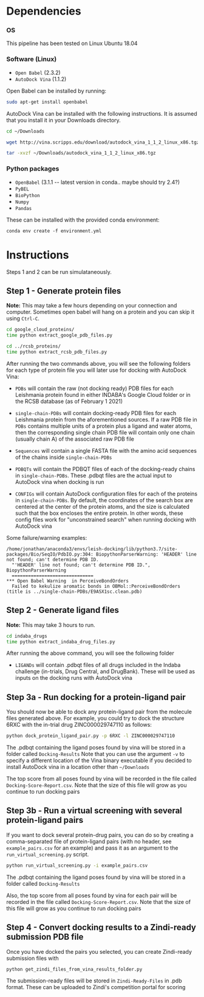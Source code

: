 # Dependencies

### OS
This pipeline has been tested on Linux Ubuntu 18.04

### Software (Linux)
* `Open Babel` (2.3.2)
* `AutoDock Vina` (1.1.2)

Open Babel can be installed by running:

```bash
sudo apt-get install openbabel
```

AutoDock Vina can be installed with the following instructions. It is assumed that you install it in your Downloads directory.

```bash
cd ~/Downloads

wget http://vina.scripps.edu/download/autodock_vina_1_1_2_linux_x86.tgz -O ~/Downloads/autodock_vina_1_1_2_linux_x86.tgz

tar -xvzf ~/Downloads/autodock_vina_1_1_2_linux_x86.tgz
```

### Python packages
* `OpenBabel` (3.1.1 -- latest version in conda.. maybe should try 2.4?)
* `PyBEL` 
* `BioPython`
* `Numpy`
* `Pandas`

These can be installed with the provided conda environment:

```
conda env create -f environment.yml
```

# Instructions

Steps 1 and 2 can be run simulataneously.

## Step 1 - Generate protein files

**Note:** This may take a few hours depending on your connection and computer. Sometimes open babel will hang on a protein and you can skip it using `Ctrl-C`.

```bash
cd google_cloud_proteins/
time python extract_google_pdb_files.py

cd ../rcsb_proteins/
time python extract_rcsb_pdb_files.py
```

After running the two commands above, you will see the following folders for each type of protein file you will later use for docking with AutoDock Vina:

* `PDBs` will contain the raw (not docking ready) PDB files for each Leishmania protein found in either INDABA's Google Cloud folder or in the RCSB database (as of February 1 2021) 
  
* `single-chain-PDBs` will contain docking-ready PDB files for each Leishmania protein from the aforementioned sources. If a raw PDB file in `PDBs` contains multiple units of a protein plus a ligand and water atoms, then the corresponding single chain PDB file will contain only one chain (usually chain A) of the associated raw PDB file

* `Sequences` will contain a single FASTA file with the amino acid sequences of the chains inside `single-chain-PDBs`

* `PDBQTs` will contain the PDBQT files of each of the docking-ready chains in `single-chain-PDBs`. These .pdbqt files are the actual input to AutoDock vina when docking is run

* `CONFIGs` will contain AutoDock configuration files for each of the proteins in `single-chain-PDBs`. By default, the coordinates of the search box are centered at the center of the protein atoms, and the size is calculated such that the box encloses the entire protein. In other words, these config files work for "unconstrained search" when running docking with AutoDock vina

Some failure/warning examples:
```
/home/jonathan/anaconda3/envs/leish-docking/lib/python3.7/site-packages/Bio/SeqIO/PdbIO.py:304: BiopythonParserWarning: 'HEADER' line not found; can't determine PDB ID.
  "'HEADER' line not found; can't determine PDB ID.", BiopythonParserWarning
  ==============================
*** Open Babel Warning  in PerceiveBondOrders
  Failed to kekulize aromatic bonds in OBMol::PerceiveBondOrders (title is ../single-chain-PDBs/E9ASX1sc.clean.pdb)
```

## Step 2 - Generate ligand files

**Note:** This may take 3 hours to run.


```bash
cd indaba_drugs
time python extract_indaba_drug_files.py
```

After running the above command, you will see the following folder

* `LIGANDs` will contain .pdbqt files of all drugs included in the Indaba challenge (in-trials, Drug Central, and DrugBank). These will be used as inputs on the docking runs with AutoDock vina


## Step 3a - Run docking for a protein-ligand pair

You should now be able to dock any protein-ligand pair from the molecule files generated above. For example, you could try to dock the structure 6RXC with the in-trial drug ZINC000029747110 as follows:

```bash
python dock_protein_ligand_pair.py -p 6RXC -l ZINC000029747110
```

The .pdbqt containing the ligand poses found by vina will be stored in a folder called `Docking-Results`
Note that you can use the argument `-v` to specify a different location of the Vina binary executable if you decided to install AutoDock vina in a location other than `~/Downloads`

The top score from all poses found by vina will be recorded in the file called `Docking-Score-Report.csv`. Note that the size of this file will grow as you continue to run docking pairs

## Step 3b - Run a virtual screening with several protein-ligand pairs

If you want to dock several protein-drug pairs, you can do so by creating a comma-separated file of protein-ligand pairs (with no header, see `example_pairs.csv` for an example) and pass it as an argument to the `run_virtual_screening.py` script.

```bash
python run_virtual_screening.py -i example_pairs.csv
```

The .pdbqt containing the ligand poses found by vina will be stored in a folder called `Docking-Results`

Also, the top score from all poses found by vina for each pair will be recorded in the file called `Docking-Score-Report.csv`. Note that the size of this file will grow as you continue to run docking pairs

## Step 4 - Convert docking results to a Zindi-ready submission PDB file

Once you have docked the pairs you selected, you can create Zindi-ready submission files with 

```bash
python get_zindi_files_from_vina_results_folder.py
```

The submission-ready files will be stored in `Zindi-Ready-Files` in .pdb format. These can be uploaded to Zindi's competition portal for scoring